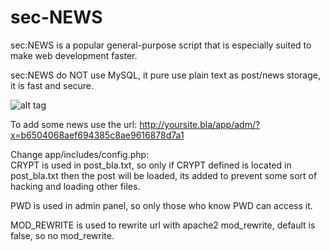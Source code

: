 # sec-NEWS
sec:NEWS is a popular general-purpose script that is especially suited to make web development faster.

sec:NEWS do NOT use MySQL, it pure use plain text as post/news storage, it is fast and secure.

![alt tag](http://i.imgur.com/lwwbFSZ.png)

To add some news use the url: 
http://yoursite.bla/app/adm/?x=b6504068aef694385c8ae9616878d7a1

Change app/includes/config.php:  
CRYPT is used in post_bla.txt, so only if CRYPT defined is located in post_bla.txt then the post will be loaded, its added to prevent some sort of hacking and loading other files.

PWD is used in admin panel, so only those who know PWD can access it.  

MOD_REWRITE is used to rewrite url with apache2 mod_rewrite, default is false, so no mod_rewrite.

